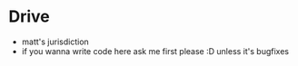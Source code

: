 # Drive
- matt's jurisdiction
- if you wanna write code here ask me first please :D unless it's bugfixes